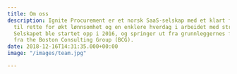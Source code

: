 ```yaml
---
title: Om oss
description: Ignite Procurement er et norsk SaaS-selskap med et klart formål – å legge
  til rette for økt lønnsomhet og en enklere hverdag i arbeidet med strategisk innkjøp.
  Selskapet ble startet opp i 2016, og springer ut fra grunnleggernes felles erfaring
  fra the Boston Consulting Group (BCG).
date: 2018-12-16T14:31:35.000+00:00
image: "/images/team.jpg"

---
```

